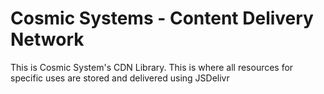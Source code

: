 Cosmic Systems - Content Delivery Network
==========

This is Cosmic System's CDN Library. This is where all resources for specific uses are stored and delivered using JSDelivr
